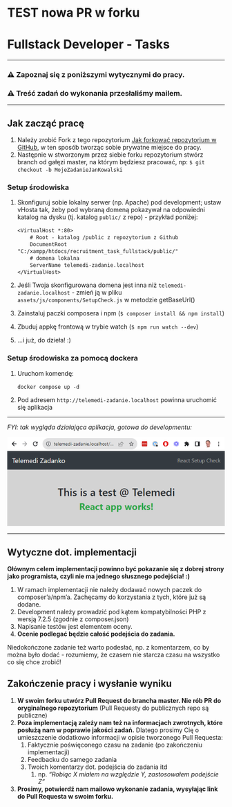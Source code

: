 TEST nowa PR w forku
==========


Fullstack Developer - Tasks
==========

------------

### :warning: Zapoznaj się z poniższymi wytycznymi do pracy.
### :warning: Treść zadań do wykonania przesłaliśmy mailem.

------------

Jak zacząć pracę
------------
1. Należy zrobić Fork z tego repozytorium [Jak forkować repozytorium w GitHub](https://docs.github.com/en/get-started/quickstart/fork-a-repo), w ten sposób tworząc sobie prywatne miejsce do pracy.
1. Następnie w stworzonym przez siebie forku repozytorium stwórz branch od gałęzi master, na którym będziesz pracować, np: ` $ git checkout -b MojeZadanieJanKowalski `

### Setup środowiska

  1. Skonfiguruj sobie lokalny serwer (np. Apache) pod development; ustaw vHosta tak, żeby pod wybraną domeną pokazywał na odpowiedni katalog na dysku (tj. katalog `public/` z repo) - przykład poniżej:

        ```
        <VirtualHost *:80>
            # Root - katalog /public z repozytorium z Github
            DocumentRoot "C:/xampp/htdocs/recruitment_task_fullstack/public/"
            # domena lokalna
            ServerName telemedi-zadanie.localhost
        </VirtualHost>
        ```
  1. Jeśli Twoja skonfigurowana domena jest inna niż `telemedi-zadanie.localhost` - zmień ją w pliku `assets/js/components/SetupCheck.js` w metodzie getBaseUrl()
  1. Zainstaluj paczki composera i npm (`$ composer install && npm install`)
  1. Zbuduj appkę frontową w trybie watch (`$ npm run watch --dev`)
  1. …i już, do dzieła! :)

### Setup środowiska za pomocą dockera

  1. Uruchom komendę:
  
        ```
        docker compose up -d
        ```
  1. Pod adresem  `http://telemedi-zadanie.localhost` powinna uruchomić się aplikacja 

------------
_FYI: tak wygląda działająca aplikacja, gotowa do developmentu:_

![Working_app_image](https://github.com/telemedico/recruitment_task_fullstack/blob/master/assets/img/working_app_preview.png?raw=true)

------------

Wytyczne dot. implementacji
------------

**Głównym celem implementacji powinno być pokazanie się z dobrej strony jako programista, czyli nie ma jednego słusznego podejścia! :)**

  1. W ramach implementacji nie należy dodawać nowych paczek do composer’a/npm’a. Zachęcamy do korzystania z tych, które już są dodane.
  1. Development należy prowadzić pod kątem kompatybilności PHP z wersją 7.2.5 (zgodnie z composer.json)
  1. Napisanie testów jest elementem oceny.
  1. **Ocenie podlegać będzie całość podejścia do zadania.**

Niedokończone zadanie też warto podesłać, np. z komentarzem, co by można było dodać - rozumiemy, że czasem nie starcza czasu na wszystko co się chce zrobić!

Zakończenie pracy i wysłanie wyniku
------------
  1. **W swoim forku utwórz Pull Request do brancha master. Nie rób PR do oryginalnego repozytorium** (Pull Requesty do publicznych repo są publiczne)
  1. **Poza implementacją zależy nam też na informacjach zwrotnych, które posłużą nam w poprawie jakości zadań.** Dlatego prosimy Cię o umieszczenie dodatkowo informacji w opisie tworzonego Pull Requesta:
     1. Faktycznie poświęconego czasu na zadanie (po zakończeniu implementacji)
     1. Feedbacku do samego zadania 
     1. Twoich komentarzy dot. podejścia do zadania itd 
        1. np. _“Robiąc X miałem na względzie Y, zastosowałem podejście Z”_ 
  1. **Prosimy, potwierdź nam mailowo wykonanie zadania, wysyłając link do Pull Requesta w swoim forku.**